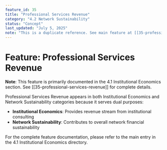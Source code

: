 ```yaml
---
feature_id: 35
title: "Professional Services Revenue"
category: "4.2 Network Sustainability"
status: "Concept"
last_updated: "July 5, 2025"
note: "This is a duplicate reference. See main feature at [[35-professional-services-revenue]] in 4.1 Institutional Economics."
---
```


# Feature: Professional Services Revenue

**Note**: This feature is primarily documented in the 4.1 Institutional Economics section. See [[35-professional-services-revenue]] for complete details.

Professional Services Revenue appears in both Institutional Economics and Network Sustainability categories because it serves dual purposes:
- **Institutional Economics**: Provides revenue stream from institutional consulting
- **Network Sustainability**: Contributes to overall network financial sustainability

For the complete feature documentation, please refer to the main entry in the 4.1 Institutional Economics directory.